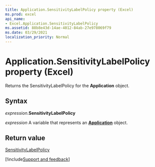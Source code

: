 ```yaml
---
title: Application.SensitivityLabelPolicy property (Excel)
ms.prod: excel
api_name:
- Excel.Application.SensitivityLabelPolicy
ms.assetid: 88b8e43d-14ae-4012-84ab-27e978069f79
ms.date: 03/29/2021
localization_priority: Normal
---
```



# Application.SensitivityLabelPolicy property (Excel)

Returns the SensitivityLabelPolicy for the **Application** object.


## Syntax

_expression_.**SensitivityLabelPolicy**

_expression_ A variable that represents an **[Application](Excel.Application(object).md)** object.


## Return value

[SensitivityLabelPolicy](Office.SensitivityLabelPolicy.md)



[!include[Support and feedback](~/includes/feedback-boilerplate.md)]
